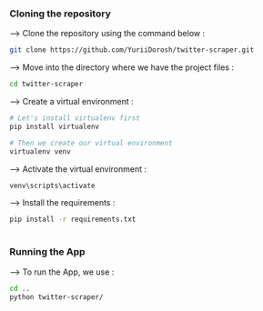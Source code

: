 <div align="center">



</div>

### Cloning the repository

--> Clone the repository using the command below :
```bash
git clone https://github.com/YuriiDorosh/twitter-scraper.git

```

--> Move into the directory where we have the project files : 
```bash
cd twitter-scraper

```

--> Create a virtual environment :
```bash
# Let's install virtualenv first
pip install virtualenv

# Then we create our virtual environment
virtualenv venv

```

--> Activate the virtual environment :
```bash
venv\scripts\activate

```

--> Install the requirements :
```bash
pip install -r requirements.txt

```

#

### Running the App

--> To run the App, we use :
```bash
cd ..
python twitter-scraper/

```






